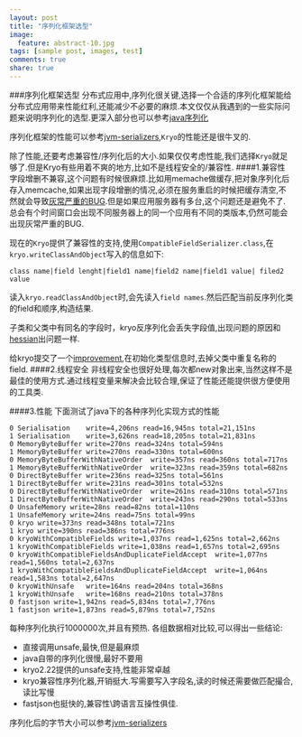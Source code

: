 ```yaml
---
layout: post
title: "序列化框架选型"
image:
  feature: abstract-10.jpg
tags: [sample post, images, test]
comments: true
share: true
---
```


###序列化框架选型
分布式应用中,序列化很关键,选择一个合适的序列化框架能给分布式应用带来性能红利,还能减少不必要的麻烦.本文仅仅从我遇到的一些实际问题来说明序列化的选型.更深入部分也可以参考[java序列化](http://bohr.me/2012/04/02/java-serialization.html)
<!--more-->
序列化框架的性能可以参考[jvm-serializers](https://github.com/eishay/jvm-serializers/wiki),`Kryo`的性能还是很牛叉的.

除了性能,还要考虑兼容性/序列化后的大小.如果仅仅考虑性能,我们选择`Kryo`就足够了.但是Kryo有些用着不爽的地方,比如不是线程安全的/兼容性.
####1.兼容性
字段增删不兼容,这个问题有时候很麻烦.比如用memache做缓存,把对象序列化后存入memcache,如果出现字段增删的情况,必须在服务重启的时候把缓存清空,不然就会导致[灰常严重的BUG](http://bohr.me/2013/11/03/kryo-oom.html).但是如果应用服务器有多台,这个问题还是避免不了.总会有个时间窗口会出现不同服务器上的同一个应用有不同的类版本,仍然可能会出现灰常严重的BUG.

现在的`Kryo`提供了兼容性的支持,使用`CompatibleFieldSerializer.class`,在`kryo.writeClassAndObject`写入的信息如下:

	class name|field lenght|field1 name|field2 name|field1 value| filed2 value

读入`kryo.readClassAndObject`时,会先读入`field names`.然后匹配当前反序列化类的field和顺序,构造结果.

子类和父类中有同名的字段时，kryo反序列化会丢失字段值,出现问题的原因和[hessian](http://bohr.me/2013/11/29/hessian-java-serialization.html)出问题一样.


给kryo提交了一个[improvement](https://github.com/EsotericSoftware/kryo/pull/187),在初始化类型信息时,去掉父类中重复名称的field.
####2.线程安全
非线程安全也很好处理,每次都new对象出来,当然这样不是最佳的使用方式.通过线程变量来解决会比较合理,保证了性能还能提供很方便使用的工具类.

####3.性能
下面测试了java下的各种序列化实现方式的性能

	0 Serialisation    write=4,206ns read=16,945ns total=21,151ns
 	1 Serialisation    write=3,626ns read=18,205ns total=21,831ns
	0 MemoryByteBuffer write=270ns read=324ns total=594ns
 	1 MemoryByteBuffer write=270ns read=330ns total=600ns
 	0 MemoryByteBufferWithNativeOrder  write=357ns read=360ns total=717ns
 	1 MemoryByteBufferWithNativeOrder  write=323ns read=359ns total=682ns
 	0 DirectByteBuffer write=236ns read=325ns total=561ns
 	1 DirectByteBuffer write=231ns read=301ns total=532ns
 	0 DirectByteBufferWithNativeOrder  write=261ns read=310ns total=571ns
 	1 DirectByteBufferWithNativeOrder  write=243ns read=290ns total=533ns
 	0 UnsafeMemory write=28ns read=82ns total=110ns
 	1 UnsafeMemory write=24ns read=75ns total=99ns
 	0 kryo write=373ns read=348ns total=721ns
 	1 kryo write=390ns read=386ns total=776ns
 	0 kryoWithCompatibleFields write=1,037ns read=1,625ns total=2,662ns
 	1 kryoWithCompatibleFields write=1,038ns read=1,657ns total=2,695ns
 	0 kryoWithCompatibleFieldsAndDuplicateFieldAccept  write=1,077ns read=1,560ns total=2,637ns
 	1 kryoWithCompatibleFieldsAndDuplicateFieldAccept  write=1,064ns read=1,583ns total=2,647ns
 	0 kryoWithUnsafe   write=164ns read=204ns total=368ns
 	1 kryoWithUnsafe   write=168ns read=210ns total=378ns
 	0 fastjson write=1,942ns read=5,834ns total=7,776ns
 	1 fastjson write=1,873ns read=5,879ns total=7,752ns
 	
每种序列化执行1000000次,并且有预热. 各组数据相对比较,可以得出一些结论:

* 直接调用unsafe,最快,但是最麻烦
* java自带的序列化很慢,最好不要用
* kryo2.22提供的unsafe支持,性能非常卓越
* kryo兼容性序列化器,开销挺大.写需要写入字段名,读的时候还需要做匹配撮合,读比写慢
* fastjson也挺快的,兼容性\跨语言互操性俱佳.

序列化后的字节大小可以参考[jvm-serializers](https://github.com/eishay/jvm-serializers/wiki)

